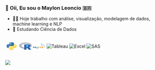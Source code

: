 ### 👋 Oii, Eu sou o Maylon Leoncio 🇧🇷

- 👨‍💻 Hoje trabalho com análise, visualização, modelagem de dados, machine learning e NLP 
- 🌱 Estudando Ciência de Dados 


<div style="display: inline_block"><br>
	<img align="center" alt="Python" height="30" width="40" src="https://github.com/devicons/devicon/blob/master/icons/python/python-original.svg">
  	<img align="center" alt="R" height="30" width="40" src="https://github.com/devicons/devicon/blob/master/icons/r/r-original.svg">
  	<img align="center" alt="MySQL" height="30" width="40" src="https://github.com/devicons/devicon/blob/master/icons/mysql/mysql-original-wordmark.svg">
  	<img align="center" alt="Tableau" height="20" width="100" src="https://camo.githubusercontent.com/c13034cf5ce18abda1a57109359a1d8656ba197b60a4c8c2bfd9cf95ad4824ca/68747470733a2f2f63646e6c2e74626c7366742e636f6d2f73697465732f64656661756c742f66696c65732f70616765732f7461626c6561756c6f676f5f686967687265732e706e67">
  	<img align="center" alt="Excel" height="30" width="30" src="https://i.pinimg.com/originals/de/cd/de/decdde1594f5073dca58c89cd502bef0.png">
  	<img align="center" alt="SAS" height="40" width="40" src="https://cdn.freelogovectors.net/wp-content/uploads/2020/01/sas-logo-business-analytics-and-business-intelligence-software.png">
</div>

##

<div>
	<a href="https://www.linkedin.com/in/maylonleoncio/" target="_black"><img src="https://img.shields.io/badge/LinkedIn-0077B5?style=for-the-badge&logo=linkedin&logoColor=white" target="_black"></ab>

</div>

